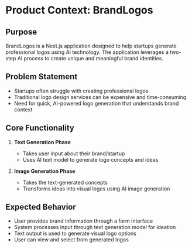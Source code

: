 # Product Context: BrandLogos

## Purpose
BrandLogos is a Next.js application designed to help startups generate professional logos using AI technology. The application leverages a two-step AI process to create unique and meaningful brand identities.

## Problem Statement
- Startups often struggle with creating professional logos
- Traditional logo design services can be expensive and time-consuming
- Need for quick, AI-powered logo generation that understands brand context

## Core Functionality
1. **Text Generation Phase**
   - Takes user input about their brand/startup
   - Uses AI text model to generate logo concepts and ideas
   
2. **Image Generation Phase**
   - Takes the text-generated concepts
   - Transforms ideas into visual logos using AI image generation

## Expected Behavior
- User provides brand information through a form interface
- System processes input through text generation model for ideation
- Text output is used to generate visual logo options
- User can view and select from generated logos